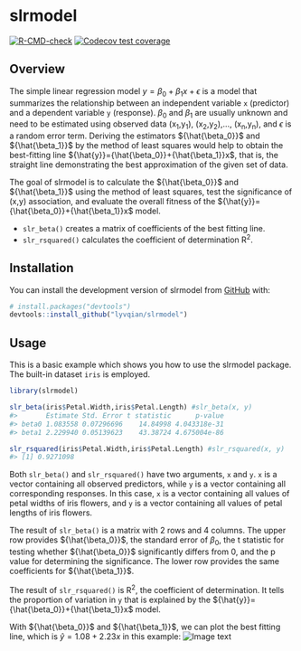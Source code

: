 
<!-- README.md is generated from README.Rmd. Please edit that file -->

# slrmodel

<!-- badges: start -->

[![R-CMD-check](https://github.com/lyvqian/slrmodel/actions/workflows/R-CMD-check.yaml/badge.svg)](https://github.com/lyvqian/slrmodel/actions/workflows/R-CMD-check.yaml)
[![Codecov test
coverage](https://codecov.io/gh/lyvqian/slrmodel/branch/main/graph/badge.svg)](https://app.codecov.io/gh/lyvqian/slrmodel?branch=main)
<!-- badges: end -->

## Overview

The simple linear regression model $y={\beta_0}+{\beta_1}x+{\epsilon}$
is a model that summarizes the relationship between an independent
variable `x` (predictor) and a dependent variable `y` (response).
${\beta_0}$ and ${\beta_1}$ are usually unknown and need to be estimated
using observed data (x<sub>1</sub>,y<sub>1</sub>),
(x<sub>2</sub>,y<sub>2</sub>),…, (x<sub>n</sub>,y<sub>n</sub>), and
${\epsilon}$ is a random error term. Deriving the estimators
${\hat{\beta_0}}$ and ${\hat{\beta_1}}$ by the method of least squares
would help to obtain the best-fitting line
${\hat{y}}={\hat{\beta_0}}+{\hat{\beta_1}}x$, that is, the straight line
demonstrating the best approximation of the given set of data.

The goal of slrmodel is to calculate the ${\hat{\beta_0}}$ and
${\hat{\beta_1}}$ using the method of least squares, test the
significance of (x,y) association, and evaluate the overall fitness of
the ${\hat{y}}={\hat{\beta_0}}+{\hat{\beta_1}}x$ model.

- `slr_beta()` creates a matrix of coefficients of the best fitting
  line.
- `slr_rsquared()` calculates the coefficient of determination
  R<sup>2</sup>.

## Installation

You can install the development version of slrmodel from
[GitHub](https://github.com/) with:

``` r
# install.packages("devtools")
devtools::install_github("lyvqian/slrmodel")
```

## Usage

This is a basic example which shows you how to use the slrmodel package.
The built-in dataset `iris` is employed.

``` r
library(slrmodel)

slr_beta(iris$Petal.Width,iris$Petal.Length) #slr_beta(x, y)
#>       Estimate Std. Error t statistic      p-value
#> beta0 1.083558 0.07296696    14.84998 4.043318e-31
#> beta1 2.229940 0.05139623    43.38724 4.675004e-86

slr_rsquared(iris$Petal.Width,iris$Petal.Length) #slr_rsquared(x, y)
#> [1] 0.9271098
```

Both `slr_beta()` and `slr_rsquared()` have two arguments, `x` and `y`.
`x` is a vector containing all observed predictors, while `y` is a
vector containing all corresponding responses. In this case, `x` is a
vector containing all values of petal widths of iris flowers, and `y` is
a vector containing all values of petal lengths of iris flowers.

The result of `slr_beta()` is a matrix with 2 rows and 4 columns. The
upper row provides ${\hat{\beta_0}}$, the standard error of ${\beta_0}$,
the t statistic for testing whether ${\hat{\beta_0}}$ significantly
differs from 0, and the p value for determining the significance. The
lower row provides the same coefficients for ${\hat{\beta_1}}$.

The result of `slr_rsquared()` is R<sup>2</sup>, the coefficient of
determination. It tells the proportion of variation in `y` that is
explained by the ${\hat{y}}={\hat{\beta_0}}+{\hat{\beta_1}}x$ model.

With ${\hat{\beta_0}}$ and ${\hat{\beta_1}}$, we can plot the best
fitting line, which is ${\hat{y}}=1.08+2.23x$ in this example: ![Image
text](https://github.com/lyvqian/slrmodel/raw/966ab6c6d02df3051a7209f65406d8c561e646f4/man/figures/README-unnamed-chunk-3-1.png)

